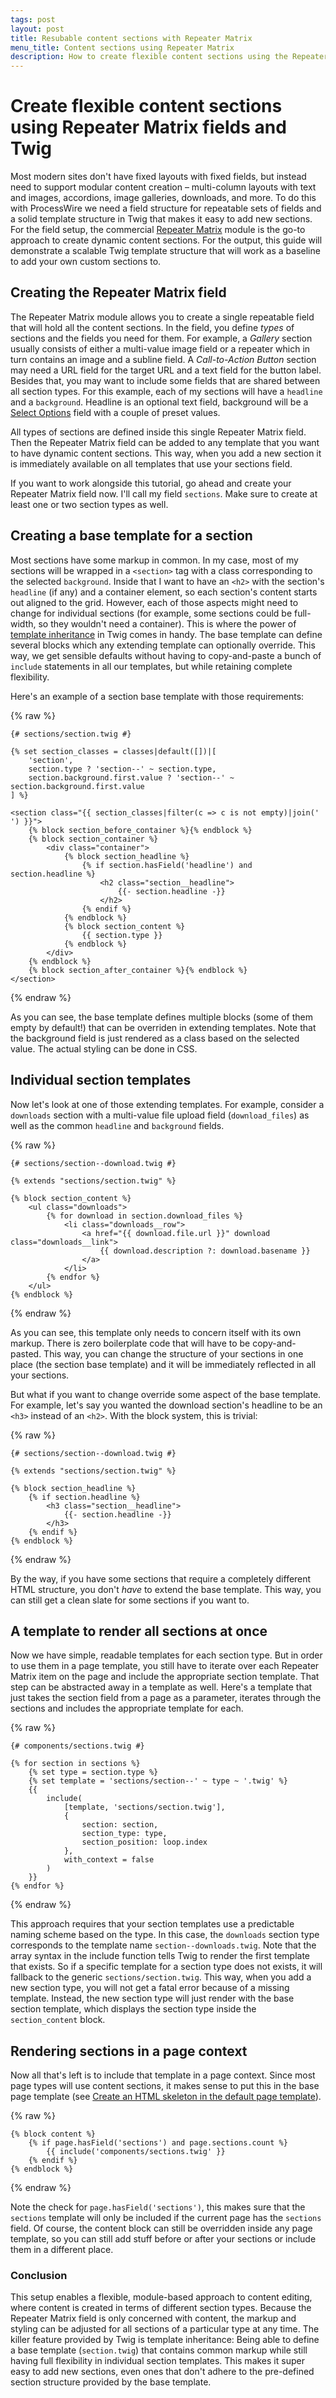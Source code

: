 ```yaml
---
tags: post
layout: post
title: Resubable content sections with Repeater Matrix
menu_title: Content sections using Repeater Matrix
description: How to create flexible content sections using the Repeater Matrix module for ProcessWire.
---
```


# Create flexible content sections using Repeater Matrix fields and Twig

Most modern sites don't have fixed layouts with fixed fields, but instead need to support modular content creation – multi-column layouts with text and images, accordions, image galleries, downloads, and more. To do this with ProcessWire we need a field structure for repeatable sets of fields and a solid template structure in Twig that makes it easy to add new sections. For the field setup, the commercial [Repeater Matrix](https://processwire.com/store/pro-fields/repeater-matrix/) module is the go-to approach to create dynamic content sections. For the output, this guide will demonstrate a scalable Twig template structure that will work as a baseline to add your own custom sections to.

## Creating the Repeater Matrix field

The Repeater Matrix module allows you to create a single repeatable field that will hold all the content sections. In the field, you define *types* of sections and the fields you need for them. For example, a *Gallery* section usually consists of either a multi-value image field or a repeater which in turn contains an image and a subline field. A *Call-to-Action Button* section may need a URL field for the target URL and a text field for the button label. Besides that, you may want to include some fields that are shared between all section types. For this example, each of my sections will have a `headline` and a `background`. Headline is an optional text field, background will be a [Select Options](https://processwire.com/docs/fields/select-options-fieldtype/) field with a couple of preset values.

All types of sections are defined inside this single Repeater Matrix field. Then the Repeater Matrix field can be added to any template that you want to have dynamic content sections. This way, when you add a new section it is immediately available on all templates that use your sections field.

If you want to work alongside this tutorial, go ahead and create your Repeater Matrix field now. I'll call my field `sections`. Make sure to create at least one or two section types as well.

## Creating a base template for a section

Most sections have some markup in common. In my case, most of my sections will be wrapped in a `<section>` tag with a class corresponding to the selected `background`. Inside that I want to have an `<h2>` with the section's `headline` (if any) and a container element, so each section's content starts out aligned to the grid. However, each of those aspects might need to change for individual sections (for example, some sections could be full-width, so they wouldn't need a container). This is where the power of [template inheritance](https://twig.symfony.com/doc/3.x/tags/extends.html) in Twig comes in handy. The base template can define several blocks which any extending template can optionally override. This way, we get sensible defaults without having to copy-and-paste a bunch of `include` statements in all our templates, but while retaining complete flexibility.

Here's an example of a section base template with those requirements:

{% raw %}
```twig
{# sections/section.twig #}

{% set section_classes = classes|default([])|[
    'section',
    section.type ? 'section--' ~ section.type,
    section.background.first.value ? 'section--' ~ section.background.first.value
] %}

<section class="{{ section_classes|filter(c => c is not empty)|join(' ') }}">
    {% block section_before_container %}{% endblock %}
    {% block section_container %}
        <div class="container">
            {% block section_headline %}
                {% if section.hasField('headline') and section.headline %}
                    <h2 class="section__headline">
                        {{- section.headline -}}
                    </h2>
                {% endif %}
            {% endblock %}
            {% block section_content %}
                {{ section.type }}
            {% endblock %}
        </div>
    {% endblock %}
    {% block section_after_container %}{% endblock %}
</section>
```
{% endraw %}

As you can see, the base template defines multiple blocks (some of them empty by default!) that can be overriden in extending templates. Note that the background field is just rendered as a class based on the selected value. The actual styling can be done in CSS.

## Individual section templates

Now let's look at one of those extending templates. For example, consider a `downloads` section with a multi-value file upload field (`download_files`) as well as the common `headline` and `background` fields.

{% raw %}
```twig
{# sections/section--download.twig #}

{% extends "sections/section.twig" %}

{% block section_content %}
    <ul class="downloads">
        {% for download in section.download_files %}
            <li class="downloads__row">
                <a href="{{ download.file.url }}" download class="downloads__link">
                    {{ download.description ?: download.basename }}
                </a>
            </li>
        {% endfor %}
    </ul>
{% endblock %}
```
{% endraw %}

As you can see, this template only needs to concern itself with its own markup. There is zero boilerplate code that will have to be copy-and-pasted. This way, you can change the structure of your sections in one place (the section base template) and it will be immediately reflected in all your sections.

But what if you want to change override some aspect of the base template. For example, let's say you wanted the download section's headline to be an `<h3>` instead of an `<h2>`. With the block system, this is trivial:

{% raw %}
```twig
{# sections/section--download.twig #}

{% extends "sections/section.twig" %}

{% block section_headline %}
    {% if section.headline %}
        <h3 class="section__headline">
            {{- section.headline -}}
        </h3>
    {% endif %}
{% endblock %}
```
{% endraw %}

By the way, if you have some sections that require a completely different HTML structure, you don't *have* to extend the base template. This way, you can still get a clean slate for some sections if you want to.

## A template to render all sections at once

Now we have simple, readable templates for each section type. But in order to use them in a page template, you still have to iterate over each Repeater Matrix item on the page and include the appropriate section template. That step can be abstracted away in a template as well. Here's a template that just takes the section field from a page as a parameter, iterates through the sections and includes the appropriate template for each.

{% raw %}
```twig
{# components/sections.twig #}

{% for section in sections %}
    {% set type = section.type %}
    {% set template = 'sections/section--' ~ type ~ '.twig' %}
    {{
        include(
            [template, 'sections/section.twig'],
            {
                section: section,
                section_type: type,
                section_position: loop.index
            },
            with_context = false
        )
    }}
{% endfor %}
```
{% endraw %}

This approach requires that your section templates use a predictable naming scheme based on the type. In this case, the `downloads` section type corresponds to the template name `section--downloads.twig`. Note that the array syntax in the include function tells Twig to render the first template that exists. So if a specific template for a section type does not exists, it will fallback to the generic `sections/section.twig`. This way, when you add a new section type, you will not get a fatal error because of a missing template. Instead, the new section type will just render with the base section template, which displays the section type inside the `section_content` block.

## Rendering sections in a page context

Now all that's left is to include that template in a page context. Since most page types will use content sections, it makes sense to put this in the base page template (see [Create an HTML skeleton in the default page template](/twig-processwire-setup/#create-an-html-skeleton-in-the-default-page-template)).

{% raw %}
```twig
{% block content %}
    {% if page.hasField('sections') and page.sections.count %}
        {{ include('components/sections.twig' }}
    {% endif %}
{% endblock %}
```
{% endraw %}

Note the check for `page.hasField('sections')`, this makes sure that the `sections` template will only be included if the current page has the `sections` field. Of course, the content block can still be overridden inside any page template, so you can still add stuff before or after your sections or include them in a different place.

### Conclusion

This setup enables a flexible, module-based approach to content editing, where content is created in terms of different section types. Because the Repeater Matrix field is only concerned with content, the markup and styling can be adjusted for all sections of a particular type at any time. The killer feature provided by Twig is template inheritance: Being able to define a base template (`section.twig`) that contains common markup while still having full flexibility in individual section templates. This makes it super easy to add new sections, even ones that don't adhere to the pre-defined section structure provided by the base template.
